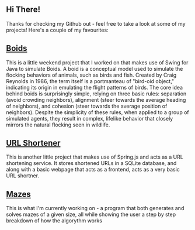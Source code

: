 ## Hi There!
Thanks for checking my Github out - feel free to take a look at some of my projects! Here's a couple of my favourites:

## [Boids](https://github.com/samuellogan/boids)
This is a little weekend project that I worked on that makes use of Swing for Java to simulate Boids. A boid is a conceptual model used to simulate the flocking behaviors of animals, such as birds and fish. Created by Craig Reynolds in 1986, the term itself is a portmanteau of "bird-oid object," indicating its origin in emulating the flight patterns of birds. The core idea behind boids is surprisingly simple, relying on three basic rules: separation (avoid crowding neighbors), alignment (steer towards the average heading of neighbors), and cohesion (steer towards the average position of neighbors). Despite the simplicity of these rules, when applied to a group of simulated agents, they result in complex, lifelike behavior that closely mirrors the natural flocking seen in wildlife.

## [URL Shortener](https://github.com/samuellogan/shorturl)
This is another little project that makes use of Spring.js and acts as a URL shortening service. It stores shortened URLs in a SQLite database, and along with a basic webpage that acts as a frontend, acts as a very basic URL shortner.

## [Mazes](https://github.com/samuellogan/mazes)
This is what I'm currently working on - a program that both generates and solves mazes of a given size, all while showing the user a step by step breakdown of how the algorythm works
